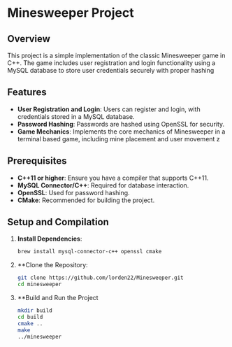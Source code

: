 # Minesweeper Project

## Overview

This project is a simple implementation of the classic Minesweeper game in C++. The game includes user registration and login functionality using a MySQL database to store user credentials securely with proper hashing

## Features

- **User Registration and Login**: Users can register and login, with credentials stored in a MySQL database.
- **Password Hashing**: Passwords are hashed using OpenSSL for security.
- **Game Mechanics**: Implements the core mechanics of Minesweeper in a terminal based game, including mine placement and user movement
z
## Prerequisites

- **C++11 or higher**: Ensure you have a compiler that supports C++11.
- **MySQL Connector/C++**: Required for database interaction.
- **OpenSSL**: Used for password hashing.
- **CMake**: Recommended for building the project.

## Setup and Compilation

1. **Install Dependencies**:
   ```bash
   brew install mysql-connector-c++ openssl cmake

2. **Clone the Repository:
   ```bash
   git clone https://github.com/lorden22/Minesweeper.git
   cd minesweeper

3. **Build and Run the Project
   ```bash
   mkdir build
   cd build
   cmake ..
   make
   ../minesweeper
